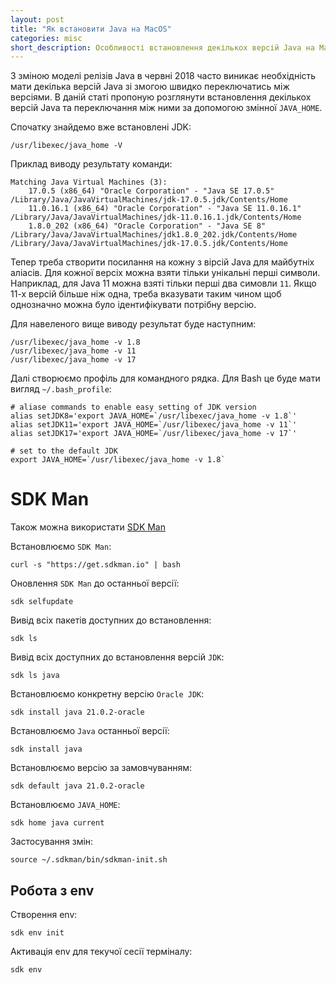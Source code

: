 ```yaml
---
layout: post
title: "Як встановити Java на MacOS"
categories: misc
short_description: Особливості встановлення декількох версій Java на MacOS.
---
```


З зміною моделі релізів Java в червні 2018 часто виникає необхідність мати декілька версій Java зі змогою швидко переключатись між версіями. В даній статі пропоную розглянути встановлення декількох версій Java та переключання між ними за допомогою змінної `JAVA_HOME`.

Спочатку знайдемо вже встановлені JDK:
``` shell
/usr/libexec/java_home -V
```

Приклад виводу результату команди:
``` shell
Matching Java Virtual Machines (3):
    17.0.5 (x86_64) "Oracle Corporation" - "Java SE 17.0.5" /Library/Java/JavaVirtualMachines/jdk-17.0.5.jdk/Contents/Home
    11.0.16.1 (x86_64) "Oracle Corporation" - "Java SE 11.0.16.1" /Library/Java/JavaVirtualMachines/jdk-11.0.16.1.jdk/Contents/Home
    1.8.0_202 (x86_64) "Oracle Corporation" - "Java SE 8" /Library/Java/JavaVirtualMachines/jdk1.8.0_202.jdk/Contents/Home
/Library/Java/JavaVirtualMachines/jdk-17.0.5.jdk/Contents/Home
```

Тепер треба створити посилання на кожну з вірсій Java для майбутніх аліасів. Для кожної версіх можна взяти тільки унікальні перші символи. Наприклад, для Java 11 можна взяті тільки перші два симовли `11`. Якщо 11-х версій більше ніж одна, треба вказувати таким чином щоб однозначно можна було ідентифікувати потрібну версію.

Для навеленого вище виводу результат буде наступним:
``` shell
/usr/libexec/java_home -v 1.8
/usr/libexec/java_home -v 11
/usr/libexec/java_home -v 17
```

Далі створюємо профіль для командного рядка. Для Bash це буде мати вигляд `~/.bash_profile`: 
``` shell
# aliase commands to enable easy setting of JDK version
alias setJDK8='export JAVA_HOME=`/usr/libexec/java_home -v 1.8`'
alias setJDK11='export JAVA_HOME=`/usr/libexec/java_home -v 11`'
alias setJDK17='export JAVA_HOME=`/usr/libexec/java_home -v 17`'

# set to the default JDK
export JAVA_HOME=`/usr/libexec/java_home -v 1.8`
```
# SDK Man

Також можна використати [SDK Man](https://sdkman.io/)

Встановлюємо `SDK Man`:
``` shell
curl -s "https://get.sdkman.io" | bash
```

Оновлення `SDK Man` до останньої версії:
``` shell
sdk selfupdate
```

Вивід всіх пакетів доступних до встановлення:
``` shell
sdk ls
```

Вивід всіх доступних до встановлення версій `JDK`:
``` shell
sdk ls java
```

Встановлюємо конкретну версію `Oracle JDK`:
``` shell
sdk install java 21.0.2-oracle
```

Встановлюємо `Java` останньої версії:
``` shell
sdk install java
```

Встановлюємо версію за замовчуванням:
``` shell
sdk default java 21.0.2-oracle
```

Встановлюємо `JAVA_HOME`:
``` shell
sdk home java current
```

Застосування змін:
``` shell
source ~/.sdkman/bin/sdkman-init.sh
```

## Робота з env

Створення env:
``` shell
sdk env init
```

Активація env для текучої сесії терміналу:
``` shell
sdk env
```

